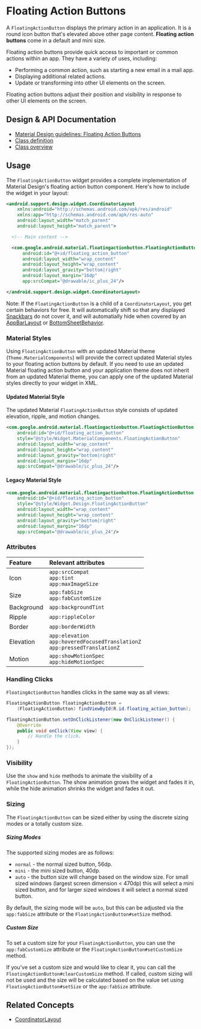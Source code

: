 <!--docs:
title: "Floating Action Buttons"
layout: detail
section: components
excerpt: "A floating button for the primary action in an application."
iconId: button
path: /catalog/floating-action-button/
-->

# Floating Action Buttons

A `FloatingActionButton` displays the primary action in an application. It is
a round icon button that's elevated above other page content. **Floating action
buttons** come in a default and mini size.

Floating action buttons provide quick access to important or common actions
within an app. They have a variety of uses, including:

-   Performing a common action, such as starting a new email in a mail app.
-   Displaying additional related actions.
-   Update or transforming into other UI elements on the screen.

Floating action buttons adjust their position and visibility in response to
other UI elements on the screen.

## Design & API Documentation

-   [Material Design guidelines: Floating Action
    Buttons](https://material.io/go/design-fab)
    <!--{: .icon-list-item.icon-list-item--spec }-->
-   [Class
    definition](https://github.com/material-components/material-components-android/tree/master/lib/java/com/google/android/material/floatingactionbutton/FloatingActionButton.java)
    <!--{: .icon-list-item.icon-list-item--link }-->
-   [Class
    overview](https://developer.android.com/reference/com/google/android/material/floatingactionbutton/FloatingActionButton)
    <!--{: .icon-list-item.icon-list-item--link }--> <!--{: .icon-list }-->

## Usage

The `FloatingActionButton` widget provides a complete implementation of Material
Design's floating action button component. Here's how to include the widget in
your layout:

```xml
<android.support.design.widget.CoordinatorLayout
    xmlns:android="http://schemas.android.com/apk/res/android"
    xmlns:app="http://schemas.android.com/apk/res-auto"
    android:layout_width="match_parent"
    android:layout_height="match_parent">

  <!-- Main content -->

  <com.google.android.material.floatingactionbutton.FloatingActionButton
      android:id="@+id/floating_action_button"
      android:layout_width="wrap_content"
      android:layout_height="wrap_content"
      android:layout_gravity="bottom|right"
      android:layout_margin="16dp"
      app:srcCompat="@drawable/ic_plus_24"/>

</android.support.design.widget.CoordinatorLayout>
```

Note: If the `FloatingActionButton` is a child of a `CoordinatorLayout`, you get
certain behaviors for free. It will automatically shift so that any displayed
[Snackbars](Snackbar.md) do not cover it, and will automatially hide when
covered by an [AppBarLayout](AppBarLayout.md) or
[BottomSheetBehavior](BottomSheetBehavior.md).

### Material Styles

Using `FloatingActionButton` with an updated Material theme
(`Theme.MaterialComponents`) will provide the correct updated Material styles to
your floating action buttons by default. If you need to use an updated Material
floating action button and your application theme does not inherit from an
updated Material theme, you can apply one of the updated Material styles
directly to your widget in XML.

#### Updated Material Style

The updated Material `FloatingActionButton` style consists of updated elevation,
ripple, and motion changes.

```xml
<com.google.android.material.floatingactionbutton.FloatingActionButton
    android:id="@+id/floating_action_button"
    style="@style/Widget.MaterialComponents.FloatingActionButton"
    android:layout_width="wrap_content"
    android:layout_height="wrap_content"
    android:layout_gravity="bottom|right"
    android:layout_margin="16dp"
    app:srcCompat="@drawable/ic_plus_24"/>
```

#### Legacy Material Style

```xml
<com.google.android.material.floatingactionbutton.FloatingActionButton
    android:id="@+id/floating_action_button"
    style="@style/Widget.Design.FloatingActionButton"
    android:layout_width="wrap_content"
    android:layout_height="wrap_content"
    android:layout_gravity="bottom|right"
    android:layout_margin="16dp"
    app:srcCompat="@drawable/ic_plus_24"/>
```

### Attributes

Feature    | Relevant attributes
:--------- | :-------------------------------
Icon       | `app:srcCompat`<br> `app:tint`<br> `app:maxImageSize`
Size       | `app:fabSize`<br> `app:fabCustomSize`
Background | `app:backgroundTint`
Ripple     | `app:rippleColor`
Border     | `app:borderWidth`
Elevation  | `app:elevation`<br> `app:hoveredFocusedTranslationZ`<br> `app:pressedTranslationZ`
Motion     | `app:showMotionSpec`<br> `app:hideMotionSpec`

### Handling Clicks

`FloatingActionButton` handles clicks in the same way as all views:

```java
FloatingActionButton floatingActionButton =
    (FloatingActionButton) findViewById(R.id.floating_action_button);

floatingActionButton.setOnClickListener(new OnClickListener() {
    @Override
    public void onClick(View view) {
        // Handle the click.
    }
});
```

### Visibility

Use the `show` and `hide` methods to animate the visibility of a
`FloatingActionButton`. The show animation grows the widget and fades it in,
while the hide animation shrinks the widget and fades it out.

### Sizing

The `FloatingActionButton` can be sized either by using the discrete sizing
modes or a totally custom size.

##### Sizing Modes

The supported sizing modes are as follows:

* `normal` - the normal sized button, 56dp.
* `mini` - the mini sized button, 40dp.
* `auto` - the button size will change based on the window size. For small
sized windows (largest screen dimension < 470dp) this will select a mini sized
button, and for larger sized windows it will select a normal sized button.

By default, the sizing mode will be `auto`, but this can be adjusted via the
`app:fabSize` attribute or the `FloatingActionButton#setSize` method.

##### Custom Size

To set a custom size for your `FloatingActionButton`, you can use the
`app:fabCustomSize` attribute or the `FloatingActionButton#setCustomSize`
method.

If you've set a custom size and would like to clear it, you can call the
`FloatingActionButton#clearCustomSize` method. If called, custom sizing will
not be used and the size will be calculated based on the value set using
`FloatingActionButton#setSize` or the `app:fabSize` attribute.

## Related Concepts

-   [CoordinatorLayout](https://developer.android.com/reference/androidx/coordinatorlayout/widget/CoordinatorLayout)
